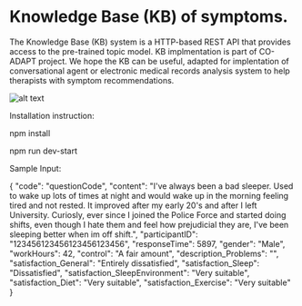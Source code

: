 # Knowledge Base (KB) of symptoms.
The Knowledge Base (KB) system is a HTTP-based REST API that provides access to the pre-trained topic model. KB implmentation is part of CO-ADAPT project. We hope the KB can be useful, adapted for implentation of conversational agent or electronic medical records analysis system to help therapists with symptom recommendations. 

![alt text](https://coadapt-project.eu/wp-content/uploads/2019/02/cropped-5_coadapt_logo_blu_small-1.jpg)

Installation instruction:

npm install

npm run dev-start


Sample Input:


{
    "code": "questionCode",
    "content": "I've always been a bad sleeper. Used to wake up lots of times at night and would wake up in the morning feeling tired and not rested. It improved after my early 20's and after I left University. Curiosly, ever since I joined the Police Force and started doing shifts, even though I hate them and feel how prejudicial they are, I've been sleeping better when im off shift.",
    "participantID": "123456123456123456123456",
    "responseTime": 5897,
    "gender": "Male",
    "workHours": 42,
    "control": "A fair amount",
    "description_Problems": "",
    "satisfaction_General": "Entirely dissatisfied",
    "satisfaction_Sleep": "Dissatisfied",
    "satisfaction_SleepEnvironment": "Very suitable",
    "satisfaction_Diet": "Very suitable",
    "satisfaction_Exercise": "Very suitable"
}

